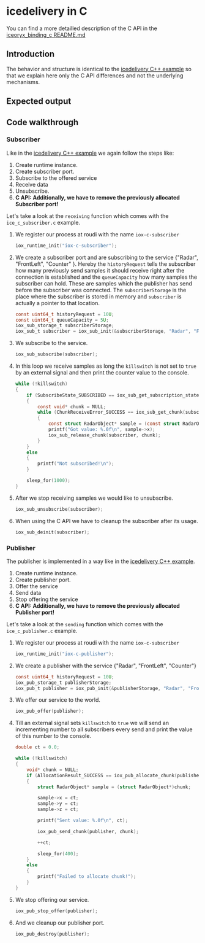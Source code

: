# icedelivery in C

You can find a more detailled description of the C API in the [iceoryx_binding_c README.md](../../iceoryx_binding_c)

## Introduction

The behavior and structure is identical to the [icedelivery C++ example](../icedelivery/)
so that we explain here only the C API differences and not the
underlying mechanisms.

## Expected output

<!-- @todo Add expected output with asciinema recording before v1.0-->

## Code walkthrough

### Subscriber

Like in the
[icedelivery C++ example](../icedelivery/)
we again follow the steps like:

 1. Create runtime instance.
 2. Create subscriber port.
 3. Subscribe to the offered service
 4. Receive data
 5. Unsubscribe.
 6. **C API: Additionally, we have to remove the previously allocated Subscriber
        port!**

Let's take a look at the `receiving` function which comes with the
`ice_c_subscriber.c` example.

 1. We register our process at roudi with the name `iox-c-subscriber`
    ```c
    iox_runtime_init("iox-c-subscriber");
    ```
  
 2. We create a subscriber port and are subscribing to the service
    {"Radar", "FrontLeft", "Counter" }. Hereby the `historyRequest`
    tells the subscriber how many previously send samples it should receive
    right after the connection is established and the `queueCapacity` how many
    samples the subscriber can hold. These are samples which the publisher has
    send before the subscriber was connected.
    The `subscriberStorage` is the place where the subscriber is stored in
    memory and `subscriber` is actually a pointer to that location.
    ```c
    const uint64_t historyRequest = 10U;
    const uint64_t queueCapacity = 5U;
    iox_sub_storage_t subscriberStorage;
    iox_sub_t subscriber = iox_sub_init(&subscriberStorage, "Radar", "FrontLeft", "Object", queueCapacity, historyRequest);
    ```

  3. We subscribe to the service.
     ```c
     iox_sub_subscribe(subscriber);
     ```

  4. In this loop we receive samples as long the `killswitch` is not
     set to `true` by an external signal and then print the counter
     value to the console.
     ```c
     while (!killswitch)
     {
         if (SubscribeState_SUBSCRIBED == iox_sub_get_subscription_state(subscriber))
         {
             const void* chunk = NULL;
             while (ChunkReceiveError_SUCCESS == iox_sub_get_chunk(subscriber, &chunk))
             {
                 const struct RadarObject* sample = (const struct RadarObject*)(chunk);
                 printf("Got value: %.0f\n", sample->x);
                 iox_sub_release_chunk(subscriber, chunk);
             }
         }
         else
         {
             printf("Not subscribed!\n");
         }

         sleep_for(1000);
     }
     ```
  
  5. After we stop receiving samples we would like to unsubscribe.
     ```c
     iox_sub_unsubscribe(subscriber);
     ```

  6. When using the C API we have to cleanup the subscriber after
     its usage.
     ```c
     iox_sub_deinit(subscriber);
     ```

### Publisher
The publisher is implemented in a way like in the
[icedelivery C++ example](../icedelivery/).

 1. Create runtime instance.
 2. Create publisher port.
 3. Offer the service
 4. Send data
 5. Stop offering the service
 6. **C API: Additionally, we have to remove the previously allocated Publisher
        port!**

Let's take a look at the `sending` function which comes with the
`ice_c_publisher.c` example.

 1. We register our process at roudi with the name `iox-c-subscriber`
    ```c
    iox_runtime_init("iox-c-publisher");
    ```
 2. We create a publisher with the service
    {"Radar", "FrontLeft", "Counter"}
    ```c
    const uint64_t historyRequest = 10U;
    iox_pub_storage_t publisherStorage;
    iox_pub_t publisher = iox_pub_init(&publisherStorage, "Radar", "FrontLeft", "Object", historyRequest);
    ```
 3. We offer our service to the world.
    ```c
    iox_pub_offer(publisher);
    ```

 4. Till an external signal sets `killswitch` to `true` we will send an
    incrementing number to all subscribers every send and print the
    value of this number to the console.
    ```c
    double ct = 0.0;

    while (!killswitch)
    {
        void* chunk = NULL;
        if (AllocationResult_SUCCESS == iox_pub_allocate_chunk(publisher, &chunk, sizeof(struct RadarObject)))
        {
            struct RadarObject* sample = (struct RadarObject*)chunk;

            sample->x = ct;
            sample->y = ct;
            sample->z = ct;

            printf("Sent value: %.0f\n", ct);

            iox_pub_send_chunk(publisher, chunk);

            ++ct;

            sleep_for(400);
        }
        else
        {
            printf("Failed to allocate chunk!");
        }
    }
    ```

 5. We stop offering our service.
    ```c
    iox_pub_stop_offer(publisher);
    ```

 6. And we cleanup our publisher port.
    ```c
    iox_pub_destroy(publisher);
    ```
